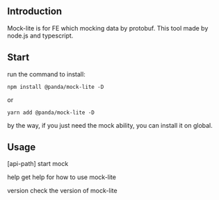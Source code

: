 ## Introduction

Mock-lite is for FE which mocking data by protobuf.
This tool made by node.js and typescript.

## Start

run the command to install:
```
npm install @panda/mock-lite -D
```
or
```
yarn add @panda/mock-lite -D
```
by the way, if you just need the mock ability, you can install it on global.

## Usage
[api-path]  start mock

help        get help for how to use mock-lite

version     check the version of mock-lite  